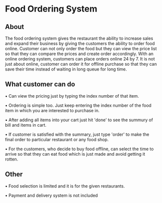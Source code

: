 # Food Ordering System
## About
The food ordering system gives the restaurant the ability to increase sales and expand their business by giving the customers the ability to order food online. Customer can not only order the food but they can view the price list so that they can compare the prices and create order accordingly. With an online ordering system, customers can place orders online 24 by 7. It is not just about online, customer can order it for offline purchase so that they can save their time instead of waiting in long queue for long time.

## What customer can do
•	Can view the pricing just by typing the index number of that item.

•	Ordering is simple too. Just keep entering the index number of the food item in which you are interested to purchase in.

•	After adding all items into your cart just hit 'done' to see the summury of bill and items in cart.

•	If customer is satisfied with the summary, just type 'order' to make the final order to particular restaurant or any food shop. 

•	For the customers, who decide to buy food offline, can select the time to arrive so that they can eat food which is just made and avoid getting it rotten.

## Other
•	Food selection is limited and it is for the given restaurants.

•	Payment and delivery system is not included
